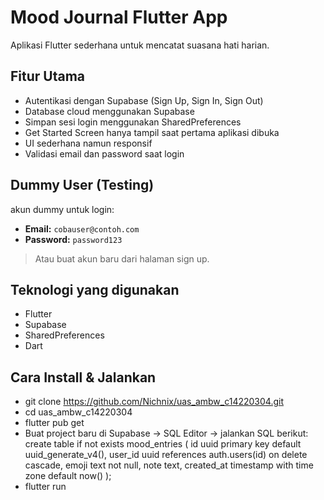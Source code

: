 # Mood Journal Flutter App

Aplikasi Flutter sederhana untuk mencatat suasana hati harian.

## Fitur Utama

- Autentikasi dengan Supabase (Sign Up, Sign In, Sign Out)
- Database cloud menggunakan Supabase
- Simpan sesi login menggunakan SharedPreferences
- Get Started Screen hanya tampil saat pertama aplikasi dibuka
- UI sederhana namun responsif
- Validasi email dan password saat login


## Dummy User (Testing)

akun dummy untuk login:

- **Email:** `cobauser@contoh.com`
- **Password:** `password123`

> Atau buat akun baru dari halaman sign up.


## Teknologi yang digunakan

- Flutter
- Supabase
- SharedPreferences
- Dart


## Cara Install & Jalankan

- git clone https://github.com/Nichnix/uas_ambw_c14220304.git
- cd uas_ambw_c14220304
- flutter pub get
- Buat project baru di Supabase -> SQL Editor -> jalankan SQL berikut:
create table if not exists mood_entries (
  id uuid primary key default uuid_generate_v4(),
  user_id uuid references auth.users(id) on delete cascade,
  emoji text not null,
  note text,
  created_at timestamp with time zone default now()
);
- flutter run
